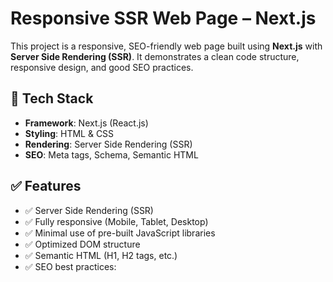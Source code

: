 # Responsive SSR Web Page – Next.js

This project is a responsive, SEO-friendly web page built using **Next.js** with **Server Side Rendering (SSR)**. It demonstrates a clean code structure, responsive design, and good SEO practices.

## 🚀 Tech Stack

- **Framework**: Next.js (React.js)
- **Styling**: HTML & CSS
- **Rendering**: Server Side Rendering (SSR)
- **SEO**: Meta tags, Schema, Semantic HTML

## ✅ Features

- ✅ Server Side Rendering (SSR)
- ✅ Fully responsive (Mobile, Tablet, Desktop)
- ✅ Minimal use of pre-built JavaScript libraries
- ✅ Optimized DOM structure
- ✅ Semantic HTML (H1, H2 tags, etc.)
- ✅ SEO best practices:

